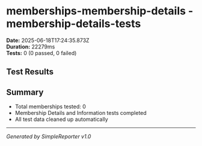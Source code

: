 # memberships-membership-details - membership-details-tests

**Date:** 2025-06-18T17:24:35.873Z  
**Duration:** 22279ms  
**Tests:** 0 (0 passed, 0 failed)

## Test Results



## Summary

- Total memberships tested: 0
- Membership Details and Information tests completed
- All test data cleaned up automatically

---
*Generated by SimpleReporter v1.0*
